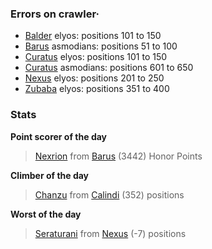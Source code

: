 ### Errors on crawler·
- [Balder](/#/ranking/Balder) elyos: positions 101 to 150
- [Barus](/#/ranking/Barus) asmodians: positions 51 to 100
- [Curatus](/#/ranking/Curatus) elyos: positions 101 to 150
- [Curatus](/#/ranking/Curatus) asmodians: positions 601 to 650
- [Nexus](/#/ranking/Nexus) elyos: positions 201 to 250
- [Zubaba](/#/ranking/Zubaba) elyos: positions 351 to 400


### Stats

**Point scorer of the day**
>[Nexrion](/#/character/Barus/70346) from [Barus](/#/ranking/Barus)  (3442) Honor Points


**Climber of the day**
>[Chanzu](/#/character/Calindi/581761) from [Calindi](/#/ranking/Calindi)  (352) positions


**Worst of the day**
>[Seraturani](/#/character/Nexus/503557) from [Nexus](/#/ranking/Nexus)  (-7) positions


